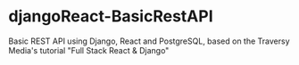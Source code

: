 # djangoReact-BasicRestAPI
 Basic REST API using Django, React and PostgreSQL, based on the Traversy Media's tutorial "Full Stack React & Django"
